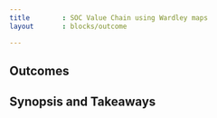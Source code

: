 ```yaml
---
title        : SOC Value Chain using Wardley maps
layout       : blocks/outcome

---
```



## Outcomes



## Synopsis and Takeaways
